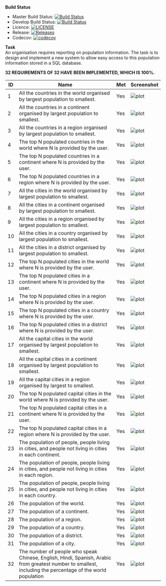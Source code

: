 __Build Status__
- Master Build Status: [![Build Status](https://travis-ci.com/AlexPintea/group.svg?branch=master)](https://travis-ci.com/AlexPintea/group)
- Develop Build Status: [![Build Status](https://travis-ci.com/AlexPintea/group.svg?branch=develop)](https://travis-ci.com/AlexPintea/group)
- Licence: [![LICENSE](https://img.shields.io/github/license/AlexPintea/group.svg?style=flat-square)](https://github.com/AlexPintea/group/blob/master/LICENSE)
- Release: [![Releases](https://img.shields.io/github/release/AlexPintea/group/all.svg?style=flat-square)](https://github.com/AlexPintea/group/releases)
- Codecov: [![codecov](https://codecov.io/gh/AlexPintea/group/branch/master/graph/badge.svg?token=U3KVR6PUQ7)](https://codecov.io/gh/AlexPintea/group)

__Task__ </br>
An organisation requires reporting on population information. The task is to design and implement a new system to allow easy access to this population information stored in a SQL database.


__32 REQUIREMENTS OF 32 HAVE BEEN IMPLEMENTED, WHICH IS 100%.__

|  ID  |                Name                                                                                                                                            |  Met  |   Screenshot                  |
|------|----------------------------------------------------------------------------------------------------------------------------------------------------------------|-------|-------------------------------|
|1     |All the countries in the world organised by largest population to smallest.                                                                                     |Yes    |![plot](./screenshots/1.png)   |         
|2     |All the countries in a continent organised by largest population to smallest.                                                                                   |Yes    |![plot](./screenshots/2.png)   |
|3     |All the countries in a region organised by largest population to smallest.                                                                                      |Yes    |![plot](./screenshots/3.png)   |
|4     |The top N populated countries in the world where N is provided by the user.                                                                                     |Yes    |![plot](./screenshots/4.png)   |
|5     |The top N populated countries in a continent where N is provided by the user.                                                                                   |Yes    |![plot](./screenshots/5.png)   |
|6     |The top N populated countries in a region where N is provided by the user.                                                                                      |Yes    |![plot](./screenshots/6.png)   |
|7     |All the cities in the world organised by largest population to smallest.                                                                                        |Yes    |![plot](./screenshots/7.png)   |
|8     |All the cities in a continent organised by largest population to smallest.                                                                                      |Yes    |![plot](./screenshots/8.png)   |
|9     |All the cities in a region organised by largest population to smallest.                                                                                         |Yes    |![plot](./screenshots/9.png)   |
|10    |All the cities in a country organised by largest population to smallest.                                                                                        |Yes    |![plot](./screenshots/10.png)  |
|11    |All the cities in a district organised by largest population to smallest.                                                                                       |Yes    |![plot](./screenshots/11.png)  |
|12    |The top N populated cities in the world where N is provided by the user.                                                                                        |Yes    |![plot](./screenshots/12.png)  |
|13    |The top N populated cities in a continent where N is provided by the user.                                                                                      |Yes    |![plot](./screenshots/13.png)  |
|14    |The top N populated cities in a region where N is provided by the user.                                                                                         |Yes    |![plot](./screenshots/14.png)  |
|15    |The top N populated cities in a country where N is provided by the user.                                                                                        |Yes    |![plot](./screenshots/15.png)  |
|16    |The top N populated cities in a district where N is provided by the user.                                                                                       |Yes    |![plot](./screenshots/16.png)  |
|17    |All the capital cities in the world organised by largest population to smallest.                                                                                |Yes    |![plot](./screenshots/17.png)  |
|18    |All the capital cities in a continent organised by largest population to smallest.                                                                              |Yes    |![plot](./screenshots/18.png)  |
|19    |All the capital cities in a region organised by largest to smallest.                                                                                            |Yes    |![plot](./screenshots/19.png)  |
|20    |The top N populated capital cities in the world where N is provided by the user.                                                                                |Yes    |![plot](./screenshots/20.png)  |
|21    |The top N populated capital cities in a continent where N is provided by the user.                                                                              |Yes    |![plot](./screenshots/21.png)  |
|22    |The top N populated capital cities in a region where N is provided by the user.                                                                                 |Yes    |![plot](./screenshots/22.png)  |
|23    |The population of people, people living in cities, and people not living in cities in each continent.                                                           |Yes    |![plot](./screenshots/23.png)  |
|24    |The population of people, people living in cities, and people not living in cities in each region.                                                              |Yes    |![plot](./screenshots/24.png)  |
|25    |The population of people, people living in cities, and people not living in cities in each country.                                                             |Yes    |![plot](./screenshots/25.png)  |
|26    |The population of the world.                                                                                                                                    |Yes    |![plot](./screenshots/26.png)  |
|27    |The population of a continent.                                                                                                                                  |Yes    |![plot](./screenshots/27.png)  |
|28    |The population of a region.                                                                                                                                     |Yes    |![plot](./screenshots/28.png)  |
|29    |The population of a country.                                                                                                                                    |Yes    |![plot](./screenshots/29.png)  |
|30    |The population of a district.                                                                                                                                   |Yes    |![plot](./screenshots/30.png)  |
|31    |The population of a city.                                                                                                                                       |Yes    |![plot](./screenshots/31.png)  |
|32    |The number of people who speak Chinese, English, Hindi, Spanish, Arabic from greatest number to smallest, including the percentage of the world population      |Yes    |![plot](./screenshots/32.png)  |
